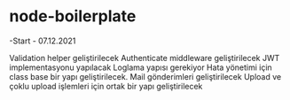 # node-boilerplate

-Start - 07.12.2021

Validation helper geliştirilecek
Authenticate middleware geliştirilecek
JWT implementasyonu yapılacak
Loglama yapısı gerekiyor
Hata yönetimi için class base bir yapı geliştirilecek.
Mail gönderimleri geliştirilecek
Upload ve çoklu upload işlemleri için ortak bir yapı geliştirilecek
